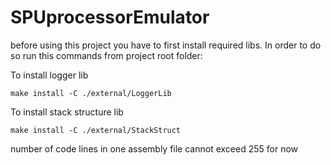 # SPUprocessorEmulator

before using this project you have to first install required libs. In order to do so run this commands from project root folder:

To install logger lib
```
make install -C ./external/LoggerLib
```

To install stack structure lib
```
make install -C ./external/StackStruct
```

number of code lines in one assembly file cannot exceed 255 for now
